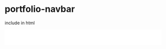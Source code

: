 # portfolio-navbar
include in html
<iframe src="assets/nav_bar.html" style="height:3.5em; width:100%; border:none;"></iframe>